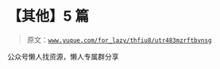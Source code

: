 # 【其他】5 篇

> 原文：[`www.yuque.com/for_lazy/thfiu8/utr483mzrftbvnsg`](https://www.yuque.com/for_lazy/thfiu8/utr483mzrftbvnsg)



公众号懒人找资源，懒人专属群分享